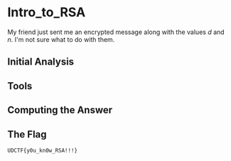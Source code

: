 # Intro_to_RSA
My friend just sent me an encrypted message along with the values <i>d</i> and <i>n</i>. I'm not sure what to do with them.

## Initial Analysis 



## Tools 



## Computing the Answer 



## The Flag 
```ObjectScript
UDCTF{y0u_kn0w_RSA!!!}
```